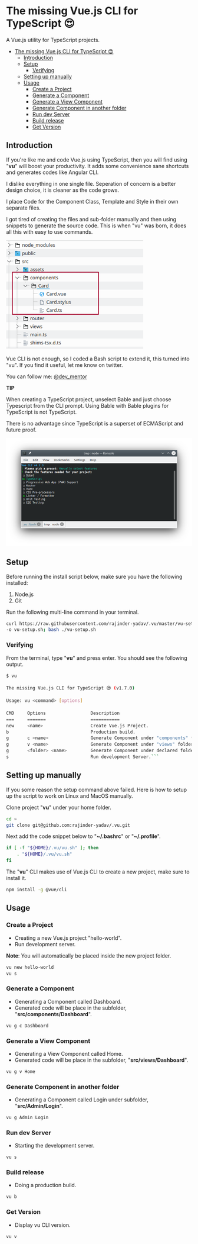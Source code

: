 # The missing Vue.js CLI for TypeScript 😍

A Vue.js utility for TypeScript projects.

<!-- @import "[TOC]" {cmd="toc" depthFrom=1 depthTo=6 orderedList=false} -->

<!-- code_chunk_output -->

- [The missing Vue.js CLI for TypeScript 😍](#the-missing-vuejs-cli-for-typescript)
  - [Introduction](#introduction)
  - [Setup](#setup)
    - [Verifying](#verifying)
  - [Setting up manually](#setting-up-manually)
  - [Usage](#usage)
    - [Create a Project](#create-a-project)
    - [Generate a Component](#generate-a-component)
    - [Generate a View Component](#generate-a-view-component)
    - [Generate Component in another folder](#generate-component-in-another-folder)
    - [Run dev Server](#run-dev-server)
    - [Build release](#build-release)
    - [Get Version](#get-version)

<!-- /code_chunk_output -->

## Introduction

If you're like me and code Vue.js using TypeScript, then you will find using "__vu__" will boost your productivity. It adds some convenience sane shortcuts and generates codes like Angular CLI.

I dislike everything in one single file. Seperation of concern is a better design choice, it is cleaner as the code grows.

I place Code for the Component Class, Template and Style in their own separate files.

I got tired of creating the files and sub-folder manually and then using snippets to generate the source code. This is when "vu" was born, it does all this with easy to use commands.

![image](images/folder.png)

Vue CLI is not enough, so I coded a Bash script to extend it, this turned into "vu".
If you find it useful, let me know on twitter.

You can follow me: [@dev_mentor](https://twitter.com/dev_mentor)

__TIP__

When creating a TypeScript project, unselect Bable and just choose Typescript from the CLI prompt. Using Bable with Bable plugins for TypeScript is not TypeScript.

There is no advantage since TypeScript is a superset of ECMAScript and future proof.

![image](images/vue-ts.png)

## Setup

Before running the install script below, make sure you have the following installed:

1. Node.js
1. Git

Run the following multi-line command in your terminal.

```sh
curl https://raw.githubusercontent.com/rajinder-yadav/.vu/master/vu-setup.sh \
-o vu-setup.sh; bash ./vu-setup.sh
```

### Verifying

From the terminal, type "__vu__" and press enter. You should see the following output.

```sh
$ vu

The missing Vue.js CLI for TypeScript 😍 (v1.7.0)

Usage: vu <command> [options]

CMD     Options                 Description
===     =======                 ===========
new     <name>                  Create Vue.js Project.
b                               Production build.
g       c <name>                Generate Component under "components" folder.
g       v <name>                Generate Component under "views" folder.
g       <folder> <name>         Generate Component under declared folder.
s                               Run development Server.```
```

## Setting up manually

If you some reason the setup command above failed. Here is how to setup up the script to work on Linux and MacOS manually.

Clone project "__vu__" under your home folder.

```sh
cd ~
git clone git@github.com:rajinder-yadav/.vu.git
```

Next add the code snippet below to "__~/.bashrc__" or "__~/.profile__".

```sh
if [ -f "${HOME}/.vu/vu.sh" ]; then
    . "${HOME}/.vu/vu.sh"
fi
```

The "__vu__" CLI makes use of Vue.js CLI to create a new project, make sure to install it.

```sh
npm install -g @vue/cli
```

## Usage

### Create a Project

- Creating a new Vue.js project "hello-world".
- Run development server.

__Note__: You will automatically be placed inside the new project folder.

```sh
vu new hello-world
vu s
```

### Generate a Component

- Generating a Component called Dashboard.
- Generated code will be place in the subfolder, "__src/components/Dashboard__".

```sh
vu g c Dashboard
```

### Generate a View Component

- Generating a View Component called Home.
- Generated code will be place in the subfolder, "__src/views/Dashboard__".

```sh
vu g v Home
```

### Generate Component in another folder

- Generating a Component called Login under subfolder, "__src/Admin/Login__".

```sh
vu g Admin Login
```

### Run dev Server

- Starting the development server.

```sh
vu s
```

### Build release

- Doing a production build.

```sh
vu b
```

### Get Version

- Display vu CLI version.

```sh
vu v
```
